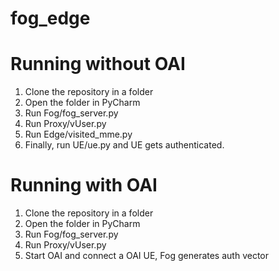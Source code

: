 # fog_edge

# Running without OAI
1) Clone the repository in a folder
2) Open the folder in PyCharm
3) Run Fog/fog_server.py
4) Run Proxy/vUser.py
5) Run Edge/visited_mme.py
6) Finally, run UE/ue.py and UE gets authenticated.

# Running with OAI
1) Clone the repository in a folder
2) Open the folder in PyCharm
3) Run Fog/fog_server.py
4) Run Proxy/vUser.py
5) Start OAI and connect a OAI UE, Fog generates auth vector 

